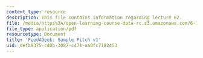 ```yaml
---
content_type: resource
description: This file contains information regarding lecture 62.
file: /media/https%3A/open-learning-course-data-rc.s3.amazonaws.com/6-170-software-studio-spring-2013/defb9375c40b3087c471aa0fc7182453_MIT6_170S13_62-takeout1.pdf
file_type: application/pdf
resourcetype: Document
title: 'FeedAGeek: Sample Pitch v1'
uid: defb9375-c40b-3087-c471-aa0fc7182453
---
```

